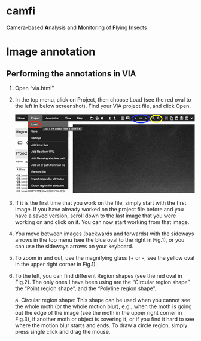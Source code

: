 # camfi
**C**amera-based **A**nalysis and **M**onitoring of **F**lying **I**nsects

# Image annotation

## Performing the annotations in VIA

1. Open “via.html”.

2. In the top menu, click on Project, then choose Load (see the red oval to the
   left in below screenshot). Find your VIA project file, and click Open.

   ![Loading and navigating VIA](manual_figures/navigating_via.png)

3. If it is the first time that you work on the file, simply start with the
   first image. If you have already worked on the project file before and you
   have a saved version, scroll down to the last image that you were working on
   and click on it. You can now start working from that image.

4. You move between images (backwards and forwards) with the sideways arrows in
   the top menu (see the blue oval to the right in Fig.1), or you can use the
   sideways arrows on your keyboard.

5. To zoom in and out, use the magnifying glass (+ or -, see the yellow oval in
   the upper right corner in Fig.1).

6. To the left, you can find different Region shapes (see the red oval in
   Fig.2). The only ones I have been using are the “Circular region shape”, the
   “Point region shape”, and the “Polyline region shape”.

   a. Circular region shape: This shape can be used when you cannot see the
      whole moth (or the whole motion blur), e.g., when the moth is going out the
      edge of the image (see the moth in the upper right corner in Fig.3), if
      another moth or object is covering it, or if you find it hard to see where
      the motion blur starts and ends. To draw a circle region, simply press single
      click and drag the mouse.


